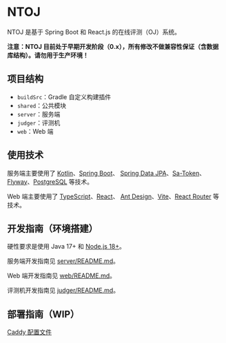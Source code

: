 # NTOJ

NTOJ 是基于 Spring Boot 和 React.js 的在线评测（OJ）系统。

**注意：NTOJ 目前处于早期开发阶段（0.x），所有修改不做兼容性保证（含数据库结构）。请勿用于生产环境！**

## 项目结构

- `buildSrc`：Gradle 自定义构建插件
- `shared`：公共模块
- `server`：服务端
- `judger`：评测机
- `web`：Web 端

## 使用技术

服务端主要使用了 [Kotlin](https://kotlinlang.org/)、[Spring Boot](https://spring.io/projects/spring-boot)、
[Spring Data JPA](https://spring.io/projects/spring-data-jpa)、[Sa-Token](http://sa-token.dev33.cn/)、
[Flyway](https://flywaydb.org/)、[PostgreSQL](https://www.postgresql.org/) 等技术。

Web 端主要使用了 [TypeScript](https://www.typescriptlang.org/)、[React](https://reactjs.org/)、
[Ant Design](https://ant.design/)、[Vite](https://vitejs.dev/)、[React Router](https://reactrouter.com/) 等技术。

## 开发指南（环境搭建）

硬性要求是使用 Java 17+ 和 [Node.js 18+](https://nodejs.org/)。

服务端开发指南见 [server/README.md](server/README.md)。

Web 端开发指南见 [web/README.md](web/README.md)。

评测机开发指南见 [judger/README.md](judger/README.md)。

## 部署指南（WIP）

[Caddy 配置文件](deploy/caddy/Caddyfile)
